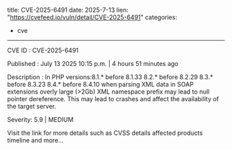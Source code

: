  
title: CVE-2025-6491
date: 2025-7-13
lien: "https://cvefeed.io/vuln/detail/CVE-2025-6491"
categories:
  - cve
---

CVE ID : CVE-2025-6491

Published :  July 13
2025
10:15 p.m. | 4 hours
51 minutes ago

Description : In PHP versions:8.1.* before 8.1.33
8.2.* before 8.2.29
8.3.* before 8.3.23
8.4.* before 8.4.10 when parsing XML data in SOAP extensions
overly large (>2Gb) XML namespace prefix may lead to null pointer dereference. This may lead to crashes and affect the availability of the target server.

Severity: 5.9 | MEDIUM

Visit the link for more details
such as CVSS details
affected products
timeline
and more...
